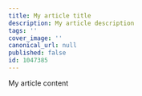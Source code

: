 ```yaml
---
title: My article title
description: My article description
tags: ''
cover_image: ''
canonical_url: null
published: false
id: 1047385
---
```

My article content
